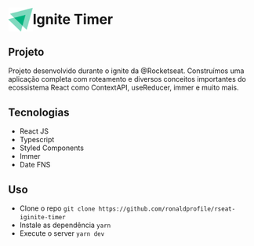 <h1
  align="center"
  style="display: flex; align-items: center; gap: .875rem justify-content:center;">

  <img src="./src/assets/logo-ignite.svg" style="width: 50px;"/>
  Ignite Timer
</h1>

## Projeto

Projeto desenvolvido durante o ignite da @Rocketseat. Construímos uma aplicação completa com roteamento e diversos conceitos importantes do ecossistema React como ContextAPI, useReducer, immer e muito mais.

## Tecnologias

- React JS
- Typescript
- Styled Components
- Immer
- Date FNS

## Uso

- Clone o repo `git clone https://github.com/ronaldprofile/rseat-iginite-timer`
- Instale as dependência `yarn`
- Execute o server `yarn dev`
